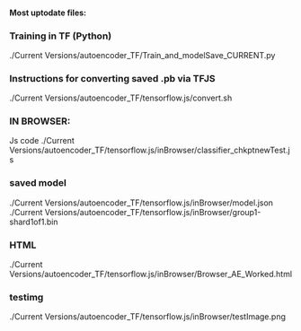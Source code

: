 #### Most uptodate files:

### Training in TF (Python)
./Current Versions/autoencoder_TF/Train_and_modelSave_CURRENT.py

### Instructions for converting saved .pb via TFJS
./Current Versions/autoencoder_TF/tensorflow.js/convert.sh


### IN BROWSER:
Js code
./Current Versions/autoencoder_TF/tensorflow.js/inBrowser/classifier_chkptnewTest.js

### saved model
./Current Versions/autoencoder_TF/tensorflow.js/inBrowser/model.json
./Current Versions/autoencoder_TF/tensorflow.js/inBrowser/group1-shard1of1.bin

### HTML
./Current Versions/autoencoder_TF/tensorflow.js/inBrowser/Browser_AE_Worked.html

### testimg
./Current Versions/autoencoder_TF/tensorflow.js/inBrowser/testImage.png